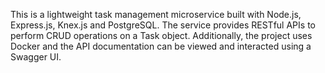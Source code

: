 This is a lightweight task management microservice built with Node.js, Express.js, Knex.js and PostgreSQL. The service provides RESTful APIs to perform CRUD operations on a Task object. Additionally, the project uses Docker and the API documentation can be viewed and interacted using a Swagger UI. 
